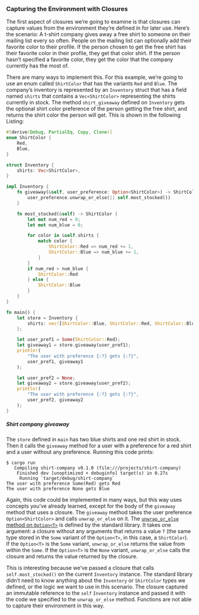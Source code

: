 ﻿### Capturing the Environment with Closures

The first aspect of closures we’re going to examine is that closures can capture values from the environment they’re defined in for later use. Here’s the scenario: A t-shirt company gives away a free shirt to someone on their mailing list every so often. People on the mailing list can optionally add their favorite color to their profile. If the person chosen to get the free shirt has their favorite color in their profile, they get that color shirt. If the person hasn’t specified a favorite color, they get the color that the company currently has the most of.

There are many ways to implement this. For this example, we’re going to use an enum called `ShirtColor` that has the variants `Red` and `Blue`. The company’s inventory is represented by an `Inventory` struct that has a field named `shirts` that contains a `Vec<ShirtColor>` representing the shirts currently in stock. The method `shirt_giveaway` defined on `Inventory` gets the optional shirt color preference of the person getting the free shirt, and returns the shirt color the person will get. This is shown in the following Listing:

```rust
#[derive(Debug, PartialEq, Copy, Clone)]
enum ShirtColor {
    Red,
    Blue,
}

struct Inventory {
    shirts: Vec<ShirtColor>,
}

impl Inventory {
    fn giveaway(&self, user_preference: Option<ShirtColor>) -> ShirtColor {
        user_preference.unwrap_or_else(|| self.most_stocked())
    }

    fn most_stocked(&self) -> ShirtColor {
        let mut num_red = 0;
        let mut num_blue = 0;

        for color in &self.shirts {
            match color {
                ShirtColor::Red => num_red += 1,
                ShirtColor::Blue => num_blue += 1,
            }
        }
        if num_red > num_blue {
            ShirtColor::Red
        } else {
            ShirtColor::Blue
        }
    }
}

fn main() {
    let store = Inventory {
        shirts: vec![ShirtColor::Blue, ShirtColor::Red, ShirtColor::Blue],
    };

    let user_pref1 = Some(ShirtColor::Red);
    let giveaway1 = store.giveaway(user_pref1);
    println!(
        "The user with preference {:?} gets {:?}",
        user_pref1, giveaway1
    );

    let user_pref2 = None;
    let giveaway2 = store.giveaway(user_pref2);
    println!(
        "The user with preference {:?} gets {:?}",
        user_pref2, giveaway2
    );
}
```

##### Shirt company giveaway

The `store` defined in `main` has two blue shirts and one red shirt in stock. Then it calls the `giveaway` method for a user with a preference for a red shirt and a user without any preference. Running this code prints:

```console
$ cargo run
   Compiling shirt-company v0.1.0 (file:///projects/shirt-company)
    Finished dev [unoptimized + debuginfo] target(s) in 0.27s
     Running `target/debug/shirt-company`
The user with preference Some(Red) gets Red
The user with preference None gets Blue
```

Again, this code could be implemented in many ways, but this way uses concepts you’ve already learned, except for the body of the `giveaway` method that uses a closure. The `giveaway` method takes the user preference `Option<ShirtColor>` and calls `unwrap_or_else` on it. The [`unwrap_or_else` method on `Option<T>`](https://doc.rust-lang.org/stable/std/option/enum.Option.html#method.unwrap_or_else) is defined by the standard library. It takes one argument: a closure without any arguments that returns a value `T` (the same type stored in the `Some` variant of the `Option<T>`, in this case, a `ShirtColor`). If the `Option<T>` is the `Some` variant, `unwrap_or_else` returns the value from within the `Some`. If the `Option<T>` is the `None` variant, `unwrap_or_else` calls the closure and returns the value returned by the closure.

This is interesting because we’ve passed a closure that calls `self.most_stocked()` on the current `Inventory` instance. The standard library didn’t need to know anything about the `Inventory` or `ShirtColor` types we defined, or the logic we want to use in this scenario. The closure captured an immutable reference to the `self` `Inventory` instance and passed it with the code we specified to the `unwrap_or_else` method. Functions are not able to capture their environment in this way.